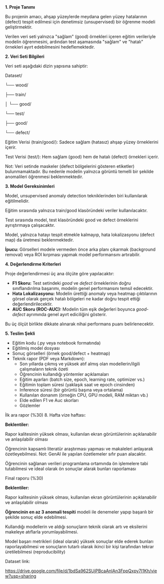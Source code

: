 **1\. Proje Tanımı**

Bu projenin amacı, ahşap yüzeylerde meydana gelen yüzey hatalarının (defect) tespit edilmesi için denetimsiz (unsupervised) bir öğrenme modeli geliştirmektir.

Verilen veri seti yalnızca "sağlam" (good) örnekleri içeren eğitim verileriyle modelin öğrenmesini, ardından test aşamasında "sağlam" ve "hatalı" örnekleri ayırt edebilmesini hedeflemektedir.

**2\. Veri Seti Bilgileri**

Veri seti aşağıdaki dizin yapısına sahiptir:

Dataset/

└── wood/

├── train/

│ └── good/

└── test/

├── good/

└── defect/

Eğitim Verisi (train/good/): Sadece sağlam (hatasız) ahşap yüzey örneklerini içerir.

Test Verisi (test/): Hem sağlam (good) hem de hatalı (defect) örnekleri içerir.

Not: Veri setinde maskeler (defect bölgelerini gösteren etiketler) bulunmamaktadır. Bu nedenle modelin yalnızca görüntü temelli bir şekilde anomalileri öğrenmesi beklenmektedir.

**3\. Model Gereksinimleri**

Model, unsupervised anomaly detection tekniklerinden biri kullanılarak eğitilmelidir.

Eğitim sırasında yalnızca train/good klasöründeki veriler kullanılacaktır.

Test sırasında model, test klasöründeki good ve defect örneklerini ayrıştırmaya çalışacaktır.

Model, yalnızca hatayı tespit etmekle kalmayıp, hata lokalizasyonu (defect map) da üretmesi beklenmektedir.

**İpucu:** Görselleri modele vermeden önce arka planı çıkarmak (background removal) veya ROI kırpması yapmak model performansını artırabilir.

**4\. Değerlendirme Kriterleri**

Proje değerlendirmesi üç ana ölçüte göre yapılacaktır:

- **F1 Skoru:** Test setindeki _good_ ve _defect_ örneklerinin doğru sınıflandırılma başarımı, modelin genel performansını temsil edecektir.
- **Hata Lokalizasyonu:** Modelin ürettiği anomaly veya heatmap çıktılarının görsel olarak gerçek hatalı bölgeleri ne kadar doğru tespit ettiği değerlendirilecektir.
- **AUC Skoru (ROC-AUC):** Modelin tüm eşik değerleri boyunca _good-defect_ ayrımında genel ayırt ediciliğini gösterir.

Bu üç ölçüt birlikte dikkate alınarak nihai performans puanı belirlenecektir.

**5\. Teslim Şekli**

- Eğitim kodu (.py veya notebook formatında)
- Eğitilmiş model dosyası
- Sonuç görselleri (örnek good/defect + heatmap)
- Teknik rapor (PDF veya Markdown):
  - Son yıllarda çıkmış ve yüksek atıf almış olan modellerin/ilgili çalışmaların teknik özeti
  - Öğrencinin kullandığı yöntemler açıklamaları
  - Eğitim ayarları (batch size, epoch, learning rate, optimizer vs.)
  - Eğitimin toplam süresi (yaklaşık saat ve epoch cinsinden)
  - Inference süresi (bir görüntü başına veya ortalama)
  - Kullanılan donanım (örneğin CPU, GPU modeli, RAM miktarı vb.)
  - Elde edilen F1 ve Auc skorları
  - Gözlemler

İlk ara rapor (%30) 8. Hafta vize haftası:

**Beklentiler:**

Rapor kalitesinin yüksek olması, kullanılan ekran görüntülerinin açıklanabilir ve anlaşılabilir olması

Öğrencinin kapsamlı literatür araştırması yapması ve makaleleri anlayarak özetleyebilmesi. Not: GenAI ile yapılan özetlemeler sıfır puan alacaktır.

Öğrencinin sağlanan verileri programlama ortamında ön işlemelere tabi tutabilmesi ve ideal olarak ön sonuçlar alarak bunları raporlaması

Final raporu (%30)

**Beklentiler:**

Rapor kalitesinin yüksek olması, kullanılan ekran görüntülerinin açıklanabilir ve anlaşılabilir olması

**Öğrencinin en az 3 anomali tespiti** modeli ile denemeler yapıp başarılı bir şekilde sonuç elde edebilmesi.

Kullandığı modellerin ve aldığı sonuçların teknik olarak artı ve eksilerini makeleye atıflarla yorumlayabilmesi.

Model başarı metrikleri (ideal olarak) yüksek sonuçlar elde ederek bunları raporlayabilmesi ve sonuçların tutarlı olarak ikinci bir kişi tarafından tekrar üretilebilmesi (reproducibility)

Dataset link:

<https://drive.google.com/file/d/1bdSa962SUjPBcaAnlAn3FppQxpy7I1Kh/view?usp=sharing>